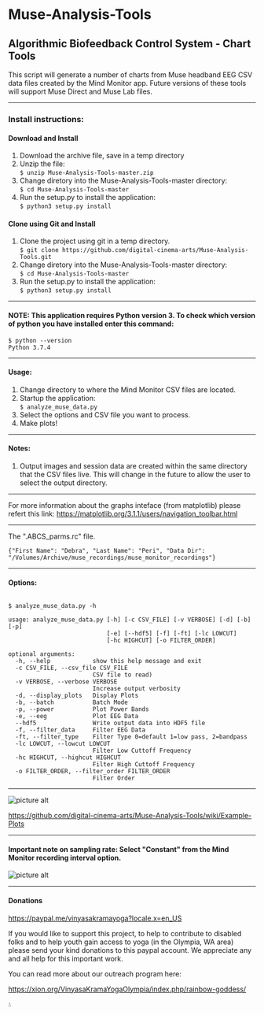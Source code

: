 # Muse-Analysis-Tools
 
## Algorithmic Biofeedback Control System - Chart Tools

This script will generate a number of charts from Muse headband EEG CSV data files created by the Mind Monitor app.  Future versions of these tools will support Muse Direct and Muse Lab files.

--------------------------------------------------------------------
### Install instructions:
#### Download and Install
1) Download the archive file, save in a temp directory
2) Unzip the file:   
```$ unzip Muse-Analysis-Tools-master.zip```
3) Change diretory into the Muse-Analysis-Tools-master directory:   
```$ cd Muse-Analysis-Tools-master```
4) Run the setup.py to install the application:   
```$ python3 setup.py install```
 
#### Clone using Git and Install
1) Clone the project using git in a temp directory.  
```$ git clone https://github.com/digital-cinema-arts/Muse-Analysis-Tools.git```
2) Change diretory into the Muse-Analysis-Tools-master directory:   
```$ cd Muse-Analysis-Tools-master``` 
3) Run the setup.py to install the application:   
```$ python3 setup.py install```

--------------------------------------------------------------------

#### NOTE: This application requires Python version 3. To check which version of python you have installed enter this command:   
```
$ python --version
Python 3.7.4
```

--------------------------------------------------------------------

#### Usage:
1) Change directory to where the Mind Monitor CSV files are located.  
2) Startup the application:  
```$ analyze_muse_data.py```
3) Select the options and CSV file you want to process.
4) Make plots!

--------------------------------------------------------------------

#### Notes:
1) Output images and session data are created within the same directory that the CSV files live.  This will change in the future to allow the user to select the output directory.

--------------------------------------------------------------------

For more information about the graphs inteface (from matplotlib) please refert this link:
https://matplotlib.org/3.1.1/users/navigation_toolbar.html

--------------------------------------------------------------------

The ".ABCS_parms.rc" file.

```
{"First Name": "Debra", "Last Name": "Peri", "Data Dir": "/Volumes/Archive/muse_recordings/muse_monitor_recordings"}
```

--------------------------------------------------------------------

#### Options: 

~~~~

$ analyze_muse_data.py -h 
 
usage: analyze_muse_data.py [-h] [-c CSV_FILE] [-v VERBOSE] [-d] [-b] [-p]
                            [-e] [--hdf5] [-f] [-ft] [-lc LOWCUT]
                            [-hc HIGHCUT] [-o FILTER_ORDER]

optional arguments:
  -h, --help            show this help message and exit
  -c CSV_FILE, --csv_file CSV_FILE
                        CSV file to read)
  -v VERBOSE, --verbose VERBOSE
                        Increase output verbosity
  -d, --display_plots   Display Plots
  -b, --batch           Batch Mode
  -p, --power           Plot Power Bands
  -e, --eeg             Plot EEG Data
  --hdf5                Write output data into HDF5 file
  -f, --filter_data     Filter EEG Data
  -ft, --filter_type    Filter Type 0=default 1=low pass, 2=bandpass
  -lc LOWCUT, --lowcut LOWCUT
                        Filter Low Cuttoff Frequency
  -hc HIGHCUT, --highcut HIGHCUT
                        Filter High Cuttoff Frequency
  -o FILTER_ORDER, --filter_order FILTER_ORDER
                        Filter Order

  ~~~~

---------------------------------------------------------------------

![picture alt](https://github.com/digital-cinema-arts/Muse-Analysis-Tools/blob/master/images/GUI.png "The GUI")

https://github.com/digital-cinema-arts/Muse-Analysis-Tools/wiki/Example-Plots

---------------------------------------------------------------------

#### Important note on sampling rate:  Select "Constant" from the Mind Monitor recording interval option.

![picture alt](https://github.com/digital-cinema-arts/Muse-Analysis-Tools/blob/master/images/MM-recording-interval.png "Mind Monitor recording interval option")

---------------------------------------------------------------------

#### Donations

https://paypal.me/vinyasakramayoga?locale.x=en_US

If you would like to support this project, to help to contribute to disabled folks and to help youth gain access to yoga (in the Olympia, WA area) please send your kind donations to this paypal account.  We appreciate any and all help for this important work.

You can read more about our outreach program here:

https://xion.org/VinyasaKramaYogaOlympia/index.php/rainbow-goddess/


:droplet:


